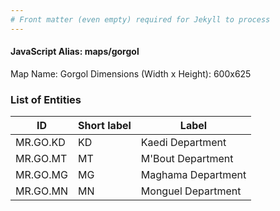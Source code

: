 ```yaml
---
# Front matter (even empty) required for Jekyll to process
---
```


#### JavaScript Alias: maps/gorgol

Map Name: Gorgol
Dimensions (Width x Height): 600x625

### List of Entities

| ID       | Short label | Label              |
| -------- | ----------- | ------------------ |
| MR.GO.KD | KD          | Kaedi Department   |
| MR.GO.MT | MT          | M'Bout Department  |
| MR.GO.MG | MG          | Maghama Department |
| MR.GO.MN | MN          | Monguel Department |
